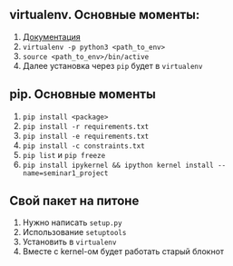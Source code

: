 ## virtualenv. Основные моменты:
1. [Документация](https://virtualenv.pypa.io/en/latest/)
2. `virtualenv -p python3 <path_to_env>`
3. `source <path_to_env>/bin/active`
4. Далее установка через `pip` будет в `virtualenv`


## pip. Основные моменты
1. `pip install <package>`
2. `pip install -r requirements.txt`
3. `pip install -e requirements.txt`
4. `pip install -c constraints.txt`
5. `pip list` и `pip freeze` 
6. `pip install ipykernel && ipython kernel install --name=seminar1_project`



## Свой пакет на питоне
1. Нужно написать `setup.py`
2. Использование `setuptools`
3. Установить в `virtualenv`
4. Вместе с kernel-ом будет работать старый блокнот
